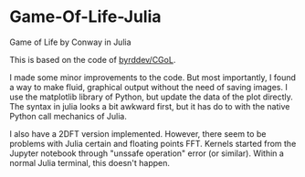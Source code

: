 # Game-Of-Life-Julia
Game of Life by Conway in Julia

This is based on the code of [byrddev/CGoL](https://github.com/byrddev/CGoL).

I made some minor improvements to the code. But most importantly, I found a way to make fluid, graphical output without the 
need of saving images. I use the matplotlib library of Python, but update the data of the plot directly.
The syntax in julia looks a bit awkward first, but it has do to with the native Python call mechanics of Julia.

I also have a 2DFT version implemented. However, there seem to be problems with Julia certain and floating points FFT. Kernels started from the Jupyter notebook through "unssafe operation" error (or similar). Within a normal Julia terminal, this doesn't happen.
